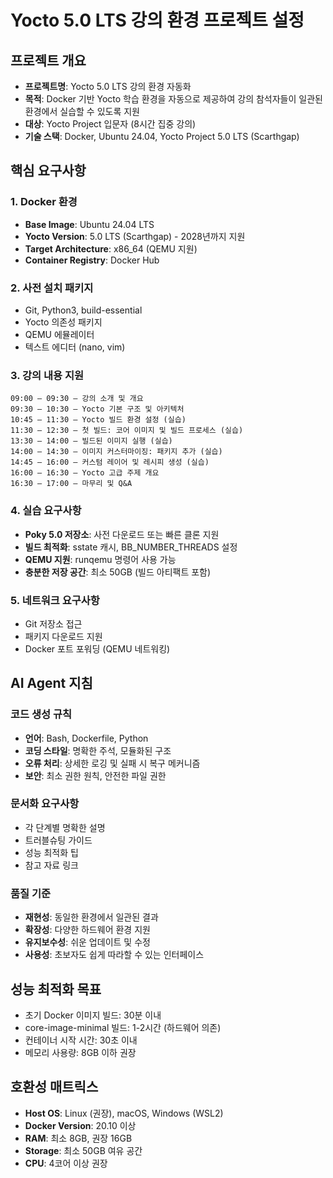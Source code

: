 # Yocto 5.0 LTS 강의 환경 프로젝트 설정

## 프로젝트 개요
- **프로젝트명**: Yocto 5.0 LTS 강의 환경 자동화
- **목적**: Docker 기반 Yocto 학습 환경을 자동으로 제공하여 강의 참석자들이 일관된 환경에서 실습할 수 있도록 지원
- **대상**: Yocto Project 입문자 (8시간 집중 강의)
- **기술 스택**: Docker, Ubuntu 24.04, Yocto Project 5.0 LTS (Scarthgap)

## 핵심 요구사항

### 1. Docker 환경
- **Base Image**: Ubuntu 24.04 LTS
- **Yocto Version**: 5.0 LTS (Scarthgap) - 2028년까지 지원
- **Target Architecture**: x86_64 (QEMU 지원)
- **Container Registry**: Docker Hub

### 2. 사전 설치 패키지
- Git, Python3, build-essential
- Yocto 의존성 패키지
- QEMU 에뮬레이터
- 텍스트 에디터 (nano, vim)

### 3. 강의 내용 지원
```
09:00 – 09:30 – 강의 소개 및 개요
09:30 – 10:30 – Yocto 기본 구조 및 아키텍처
10:45 – 11:30 – Yocto 빌드 환경 설정 (실습)
11:30 – 12:30 – 첫 빌드: 코어 이미지 및 빌드 프로세스 (실습)
13:30 – 14:00 – 빌드된 이미지 실행 (실습)
14:00 – 14:30 – 이미지 커스터마이징: 패키지 추가 (실습)
14:45 – 16:00 – 커스텀 레이어 및 레시피 생성 (실습)
16:00 – 16:30 – Yocto 고급 주제 개요
16:30 – 17:00 – 마무리 및 Q&A
```

### 4. 실습 요구사항
- **Poky 5.0 저장소**: 사전 다운로드 또는 빠른 클론 지원
- **빌드 최적화**: sstate 캐시, BB_NUMBER_THREADS 설정
- **QEMU 지원**: runqemu 명령어 사용 가능
- **충분한 저장 공간**: 최소 50GB (빌드 아티팩트 포함)

### 5. 네트워크 요구사항
- Git 저장소 접근
- 패키지 다운로드 지원
- Docker 포트 포워딩 (QEMU 네트워킹)

## AI Agent 지침

### 코드 생성 규칙
- **언어**: Bash, Dockerfile, Python
- **코딩 스타일**: 명확한 주석, 모듈화된 구조
- **오류 처리**: 상세한 로깅 및 실패 시 복구 메커니즘
- **보안**: 최소 권한 원칙, 안전한 파일 권한

### 문서화 요구사항
- 각 단계별 명확한 설명
- 트러블슈팅 가이드
- 성능 최적화 팁
- 참고 자료 링크

### 품질 기준
- **재현성**: 동일한 환경에서 일관된 결과
- **확장성**: 다양한 하드웨어 환경 지원
- **유지보수성**: 쉬운 업데이트 및 수정
- **사용성**: 초보자도 쉽게 따라할 수 있는 인터페이스

## 성능 최적화 목표
- 초기 Docker 이미지 빌드: 30분 이내
- core-image-minimal 빌드: 1-2시간 (하드웨어 의존)
- 컨테이너 시작 시간: 30초 이내
- 메모리 사용량: 8GB 이하 권장

## 호환성 매트릭스
- **Host OS**: Linux (권장), macOS, Windows (WSL2)
- **Docker Version**: 20.10 이상
- **RAM**: 최소 8GB, 권장 16GB
- **Storage**: 최소 50GB 여유 공간
- **CPU**: 4코어 이상 권장 
